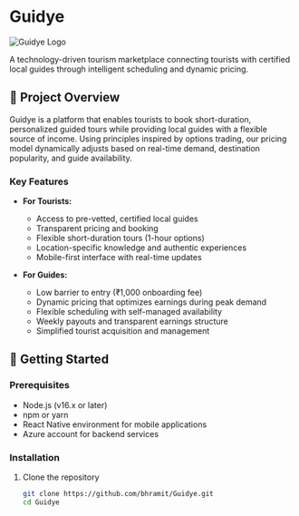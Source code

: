 # Guidye

![Guidye Logo](assets/images/logo.png)

A technology-driven tourism marketplace connecting tourists with certified local guides through intelligent scheduling and dynamic pricing.

## 🌟 Project Overview

Guidye is a platform that enables tourists to book short-duration, personalized guided tours while providing local guides with a flexible source of income. Using principles inspired by options trading, our pricing model dynamically adjusts based on real-time demand, destination popularity, and guide availability.

### Key Features

- **For Tourists:**
  - Access to pre-vetted, certified local guides
  - Transparent pricing and booking
  - Flexible short-duration tours (1-hour options)
  - Location-specific knowledge and authentic experiences
  - Mobile-first interface with real-time updates

- **For Guides:**
  - Low barrier to entry (₹1,000 onboarding fee)
  - Dynamic pricing that optimizes earnings during peak demand
  - Flexible scheduling with self-managed availability
  - Weekly payouts and transparent earnings structure
  - Simplified tourist acquisition and management

## 🚀 Getting Started

### Prerequisites

- Node.js (v16.x or later)
- npm or yarn
- React Native environment for mobile applications
- Azure account for backend services

### Installation

1. Clone the repository
   ```bash
   git clone https://github.com/bhramit/Guidye.git
   cd Guidye
